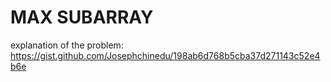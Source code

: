 # MAX SUBARRAY

explanation of the problem: https://gist.github.com/Josephchinedu/198ab6d768b5cba37d271143c52e4b6e
